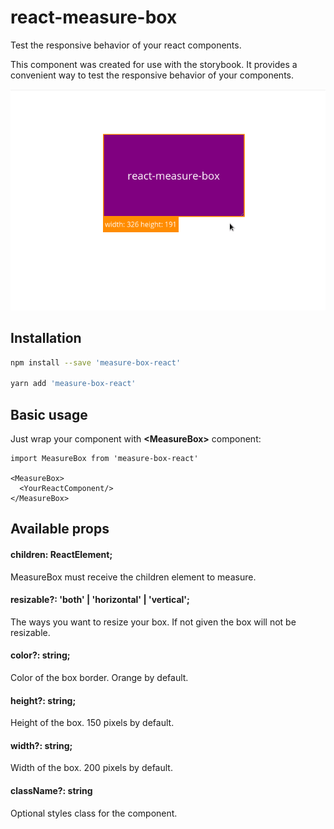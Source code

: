 # react-measure-box

Test the responsive behavior of your react components.

This component was created for use with the storybook. It provides a convenient way to test the responsive behavior of your components.

![](react-measure-box.gif)
## Installation

```bash
npm install --save 'measure-box-react'

yarn add 'measure-box-react'
```

## Basic usage

Just wrap your component with **\<MeasureBox\>** component:

```react
import MeasureBox from 'measure-box-react'

<MeasureBox>
  <YourReactComponent/>
</MeasureBox>
```

## Available props
#### children: ReactElement;
MeasureBox must receive the children element to measure.

#### resizable?: 'both' | 'horizontal' | 'vertical';
The ways you want to resize your box. If not given the box will not be resizable.

#### color?: string;
Color of the box border. Orange by default.

#### height?: string;
Height of the box. 150 pixels by default.

#### width?: string;
Width of the box. 200 pixels by default.

#### className?: string
Optional styles class for the component.

